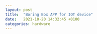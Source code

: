 ```yaml
---
layout: post
title:  "Boring Box APP for IOT device"
date:   2021-10-20 14:32:45 +0100
categories: hardware
---
```


